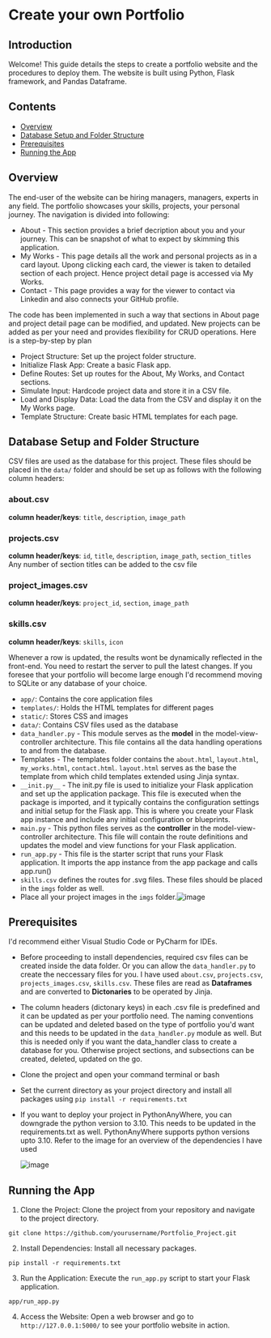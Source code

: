 # Create your own Portfolio
## Introduction
Welcome! This guide details the steps to create a portfolio website and the procedures to deploy them. The website is built using Python, Flask framework, and Pandas Dataframe. 
## Contents
- [Overview](#overview)
- [Database Setup and Folder Structure](#database-setup-and-folder-structure)
- [Prerequisites](#prerequisites)
- [Running the App](#running-the-app)
  
## Overview
The end-user of the website can be hiring managers, managers, experts in any field. The portfolio showcases your skills, projects, your personal journey. The navigation is divided into following:

- About - This section provides a brief decription about you and your journey. This can be snapshot of what to expect by skimming this application.
- My Works - This page details all the work and personal projects as in a card layout. Upong clicking each card, the viewer is taken to detailed section of each project. Hence project detail page is accessed via My Works. 
- Contact - This page provides a way for the viewer to contact via Linkedin and also connects your GitHub profile.

The code has been implemented in such a way that sections in About page and project detail page can be modified, and updated. New projects can be added as per your need and provides flexibility for CRUD operations. Here is a step-by-step by plan

- Project Structure: Set up the project folder structure.
- Initialize Flask App: Create a basic Flask app.
- Define Routes: Set up routes for the About, My Works, and Contact sections.
- Simulate Input: Hardcode project data and store it in a CSV file.
- Load and Display Data: Load the data from the CSV and display it on the My Works page.
- Template Structure: Create basic HTML templates for each page.

## Database Setup and Folder Structure
CSV files are used as the database for this project. These files should be placed in the `data/` folder and should be set up as follows with the following column headers:

### about.csv
**column header/keys**: `title`, `description`, `image_path`

### projects.csv
**column header/keys**: `id`, `title`, `description`, `image_path`, `section_titles`
Any number of section titles can be added to the csv file

### project_images.csv
**column header/keys**: `project_id`, `section`, `image_path`

### skills.csv
**column header/keys**: `skills`, `icon`

Whenever a row is updated, the results wont be dynamically reflected in the front-end. You need to restart the server to pull the latest changes. If you foresee that your portfolio will become large enough I'd recommend moving to SQLite or any database of your choice. 

- `app/`: Contains the core application files
- `templates/`: Holds the HTML templates for different pages
- `static/`: Stores CSS and images
- `data/`: Contains CSV files used as the database
- `data_handler.py` - This module serves as the **model** in the model-view-controller architecture. This file contains all the data handling operations to and from the database.
- Templates - The templates folder contains the `about.html`, `layout.html`, `my_works.html`, `contact.html`. `layout.html` serves as the base the template from which child templates extended using Jinja syntax.
- `__init.py__` - The init.py file is used to initialize your Flask application and set up the application package. This file is executed when the package is imported, and it typically contains the configuration settings and initial setup for the Flask app. This is where you create your Flask app instance and include any initial configuration or blueprints.
- `main.py` - This python files serves as the **controller** in the model-view-controller architecture. This file will contain the route definitions and updates the model and view functions for your Flask application.
- `run_app.py` - This file is the starter script that runs your Flask application. It imports the app instance from the app package and calls app.run()
- `skills.csv` defines the routes for .svg files. These files should be placed in the `imgs` folder as well.
-  Place all your project images in the `imgs` folder.![image](https://github.com/user-attachments/assets/868337ba-ffc3-4a40-a349-5d6cd36f251e)
 
## Prerequisites
I'd recommend either Visual Studio Code or PyCharm for IDEs. 

- Before proceeding to install dependencies, required csv files can be created inside the data folder. Or you can allow the `data_handler.py` to create the neccessary files for you. I have used `about.csv`, `projects.csv`, `projects_images.csv`, `skills.csv`. These files are read as **Dataframes** and are converted to **Dictonaries** to be operated by Jinja.
- The column headers (dictonary keys) in each .csv file is predefined and it can be updated as per your portfolio need. The naming conventions can be updated and deleted based on the type of portfolio you'd want and this needs to be updated in the `data_handler.py` module as well. But this is needed only if you want the data_handler class to create a database for you. Otherwise project sections, and subsections can be created, deleted, updated on the go. 
- Clone the project and open your command terminal or bash
- Set the current directory as your project directory and install all packages using `pip install -r requirements.txt`
- If you want to deploy your project in PythonAnyWhere, you can downgrade the python version to 3.10. This needs to be updated in the requirements.txt as well. PythonAnyWhere supports python versions upto 3.10. Refer to the image for an overview of the dependencies I have used

  ![image](https://github.com/user-attachments/assets/01ebb23d-ec5d-4f21-b627-4300199a90ee)

## Running the App

1. Clone the Project: Clone the project from your repository and navigate to the project directory.

`git clone https://github.com/yourusername/Portfolio_Project.git`

2. Install Dependencies: Install all necessary packages.

`pip install -r requirements.txt`

3. Run the Application: Execute the `run_app.py` script to start your Flask application.

`app/run_app.py`

4. Access the Website: Open a web browser and go to `http://127.0.0.1:5000/` to see your portfolio website in action.





